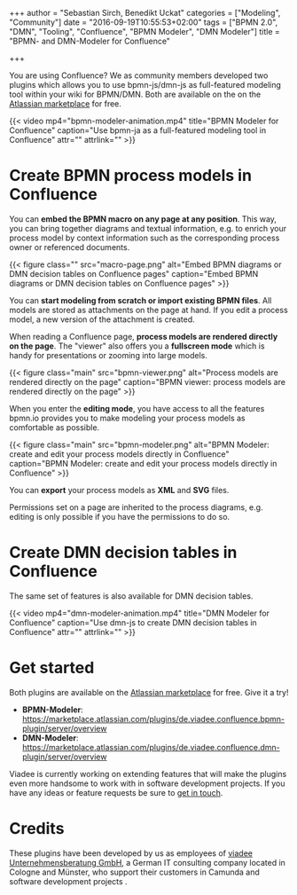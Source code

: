 +++
author = "Sebastian Sirch, Benedikt Uckat"
categories = ["Modeling", "Community"]
date = "2016-09-19T10:55:53+02:00"
tags = ["BPMN 2.0", "DMN", "Tooling", "Confluence", "BPMN Modeler", "DMN Modeler"]
title = "BPMN- and DMN-Modeler for Confluence"

+++

You are using Confluence? We as community members developed two plugins which allows you to use bpmn-js/dmn-js as full-featured modeling tool within your wiki for BPMN/DMN. Both are available on the on the [Atlassian marketplace](https://marketplace.atlassian.com/vendors/1213394) for free.

<!--more-->
{{< video mp4="bpmn-modeler-animation.mp4" title="BPMN Modeler for Confluence" caption="Use bpmn-ja as a full-featured modeling tool in Confluence" attr="" attrlink="" >}}

# Create BPMN process models in Confluence
You can **embed the BPMN macro on any page at any position**. This way, you can bring together diagrams and textual information, e.g. to enrich your process model by context information such as the corresponding process owner or referenced documents.

{{< figure class="" src="macro-page.png" alt="Embed BPMN diagrams or DMN decision tables on Confluence pages" caption="Embed BPMN diagrams or DMN decision tables on Confluence pages" >}}

 You can **start modeling from scratch or import existing BPMN files**. All models are stored as attachments on the page at hand. If you edit a process model, a new version of the attachment is created.
 
When reading a Confluence page, **process models are rendered directly on the page**. The "viewer" also offers you a **fullscreen mode** which is handy for presentations or zooming into large models.

{{< figure class="main" src="bpmn-viewer.png" alt="Process models are rendered directly on the page" caption="BPMN viewer: process models are rendered directly on the page" >}}

When you enter the **editing mode**, you have access to all the features bpmn.io provides you to make modeling your process models as comfortable as possible.

{{< figure class="main" src="bpmn-modeler.png" alt="BPMN Modeler: create and edit your process models directly in Confluence" caption="BPMN Modeler: create and edit your process models directly in Confluence" >}}


You can **export** your process models as **XML** and **SVG** files. 

<Screenshot>

Permissions set on a page are inherited to the process diagrams, e.g. editing is only possible if you have the permissions to do so.
 
# Create DMN decision tables in Confluence

The same set of features is also available for DMN decision tables. 

{{< video mp4="dmn-modeler-animation.mp4" title="DMN Modeler for Confluence" caption="Use dmn-js to create DMN decision tables in Confluence" attr="" attrlink="" >}}


# Get started
Both plugins are available on the [Atlassian marketplace](https://marketplace.atlassian.com/vendors/1213394) for free. Give it a try! 

* **BPMN-Modeler**: https://marketplace.atlassian.com/plugins/de.viadee.confluence.bpmn-plugin/server/overview
* **DMN-Modeler**: https://marketplace.atlassian.com/plugins/de.viadee.confluence.dmn-plugin/server/overview

Viadee is currently working on extending features that will make the plugins even more handsome to work with in software development projects. If you have any ideas or feature requests be sure to [get in touch](http://www.viadee.de/bpmn-modeler/). 


# Credits
These plugins have been developed by us as employees of [viadee Unternehmensberatung GmbH](http://www.viadee.de), a German IT consulting company located in Cologne and Münster, who support their customers in Camunda and software development projects .
